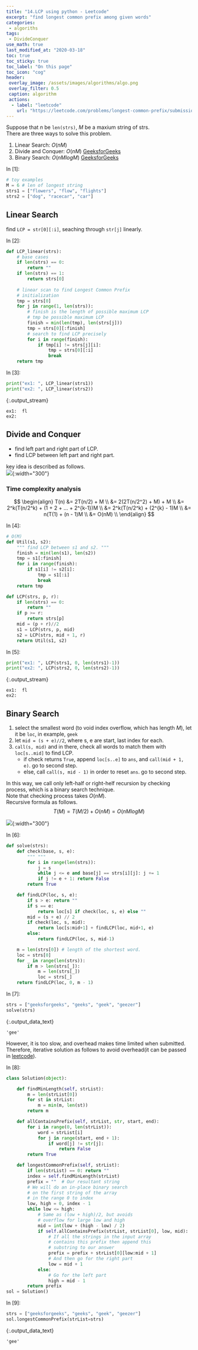 ```yaml
---
title: "14.LCP using python - Leetcode"
excerpt: "find longest common prefix among given words"
categories:
 - algoriths
tags:
 - DivideConquer
use_math: true
last_modified_at: "2020-03-18"
toc: true
toc_sticky: true
toc_label: "On this page"
toc_icon: "cog"
header:
 overlay_image: /assets/images/algorithms/algo.png
 overlay_filter: 0.5
 caption: algorithm
 actions:
  - label: "leetcode"
    url: "https://leetcode.com/problems/longest-common-prefix/submissions/"
---
```


Suppose that $n$ be `len(strs)`, $M$ be a maxium string of strs.    
There are three ways to solve this problem.
1. Linear Search: $O(nM)$  
2. Divide and Conquer: $O(nM)$ [GeeksforGeeks](https://www.geeksforgeeks.org/longest-common-prefix-using-divide-and-conquer-algorithm/) <br>
3. Binary Search: $O(nMlogM)$ [GeeksforGeeks](https://www.geeksforgeeks.org/longest-common-prefix-using-binary-search/) 

<div class="prompt input_prompt">
In&nbsp;[1]:
</div>

<div class="input_area" markdown="1">

```python
# toy examples
M = 6 # len of longest string
strs1 = ["flowers", "flow", "flights"]
strs2 = ["dog", "racecar", "car"]
```

</div>

## Linear Search

find `LCP = str[0][:i]`, seaching through `str[j]` linearly.

<div class="prompt input_prompt">
In&nbsp;[2]:
</div>

<div class="input_area" markdown="1">

```python
def LCP_linear(strs):
    # base cases
    if len(strs) == 0: 
        return ""
    if len(strs) == 1:
        return strs[0]
    
    # linear scan to find Longest Common Prefix 
    # initialization
    tmp = strs[0]
    for j in range(1, len(strs)):
        # finish is the length of possible maximum LCP
        # tmp be possible maximum LCP 
        finish = min(len(tmp), len(strs[j]))
        tmp = strs[0][:finish]
        # search to find LCP precisely
        for i in range(finish):
            if tmp[i] != strs[j][i]:
                tmp = strs[0][:i]
                break
    return tmp
```

</div>

<div class="prompt input_prompt">
In&nbsp;[3]:
</div>

<div class="input_area" markdown="1">

```python
print("ex1: ", LCP_linear(strs1))
print("ex2: ", LCP_linear(strs2))
```

</div>

{:.output_stream}

```
ex1:  fl
ex2:  

```

## Divide and Conquer

* find left part and right part of LCP.
* find LCP between left part and right part.

key idea is described as follows. <br>
![](assets/images/algorithms/LCP.PNG){:width="300"}

### Time complexity analysis
$$
\begin{align}
T(n) 
&= 2T(n/2) + M \\
&= 2(2T(n/2^2) + M) + M \\
&= 2^k(T(n/2^k) + (1 + 2 + ... + 2^{k-1})M \\
&= 2^k(T(n/2^k) + (2^{k} - 1)M \\
&= n(T(1) + (n - 1)M \\
&= O(nM) \\
\end{align}
$$

<div class="prompt input_prompt">
In&nbsp;[4]:
</div>

<div class="input_area" markdown="1">

```python
# O(M)
def Util(s1, s2):
    """ find LCP between s1 and s2. """
    finish = min(len(s1), len(s2))
    tmp = s1[:finish]
    for i in range(finish):
        if s1[i] != s2[i]:
            tmp = s1[:i]
            break
    return tmp

def LCP(strs, p, r):
    if len(strs) == 0:
        return ""
    if p >= r:
        return strs[p]
    mid = (p + r)//2
    s1 = LCP(strs, p, mid)
    s2 = LCP(strs, mid + 1, r)
    return Util(s1, s2)
```

</div>

<div class="prompt input_prompt">
In&nbsp;[5]:
</div>

<div class="input_area" markdown="1">

```python
print("ex1: ", LCP(strs1, 0, len(strs1)-1))
print("ex2: ", LCP(strs2, 0, len(strs2)-1))
```

</div>

{:.output_stream}

```
ex1:  fl
ex2:  

```

## Binary Search

1. select the smallest word (to void index overflow, which has length $M$), let it be `loc`, in example, `geek`
2. let `mid = (s + e)//2`, where s, e are start, last index for each. 
3. `call(s, mid)` and in there, check all words to match them with `loc[s..mid]` to find LCP.
    * if check returns `True`, append `loc[s..e]` to `ans`, and `call(mid + 1, e)`. go to second step.
    * else, call `call(s, mid - 1)` in order to reset `ans`. go to second step.

In this way, we call only left-half or right-helf recursion by checking process, which is a binary search technique. <br>
Note that checking process takes $O(nM)$. <br>
Recursive formula as follows. <br>
$$
T(M) = T(M/2) + O(nM) = O(nMlogM)
$$

![](assets/images/algorithms/LCP2.PNG){:width="300"}

<div class="prompt input_prompt">
In&nbsp;[6]:
</div>

<div class="input_area" markdown="1">

```python
def solve(strs):
    def check(base, s, e):
        """ """
        for i in range(len(strs)):
            j = s
            while j <= e and base[j] == strs[i][j]: j += 1
            if j != e + 1: return False
        return True

    def findLCP(loc, s, e):
        if s > e: return ""
        if s == e:
            return loc[s] if check(loc, s, e) else ""
        mid = (s + e) // 2
        if check(loc, s, mid):
            return loc[s:mid+1] + findLCP(loc, mid+1, e)
        else:
            return findLCP(loc, s, mid-1)

    m = len(strs[0]) # length of the shortest word.
    loc = strs[0]
    for _ in range(len(strs)):
        if m > len(strs[_]):
            m = len(strs[_])
            loc = strs[_]
    return findLCP(loc, 0, m - 1)
```

</div>

<div class="prompt input_prompt">
In&nbsp;[7]:
</div>

<div class="input_area" markdown="1">

```python
strs = ["geeksforgeeks", "geeks", "geek", "geezer"]
solve(strs)
```

</div>




{:.output_data_text}

```
'gee'
```



However, it is too slow, and overhead makes time limited when submitted. <br>
Therefore, iterative solution as follows to avoid overhead(it can be passed in [leetcode](https://leetcode.com/problems/longest-common-prefix/)). <br>

<div class="prompt input_prompt">
In&nbsp;[8]:
</div>

<div class="input_area" markdown="1">

```python
class Solution(object):

    def findMinLength(self, strList):
        m = len(strList[0])
        for st in strList:
            m = min(m, len(st))
        return m

    def allContainsPrefix(self, strList, str, start, end):
        for i in range(0, len(strList)):
            word = strList[i]
            for j in range(start, end + 1):
                if word[j] != str[j]:
                    return False
        return True

    def longestCommonPrefix(self, strList):
        if len(strList) == 0: return ""
        index = self.findMinLength(strList)
        prefix = ""  # Our resultant string
        # We will do an in-place binary search
        # on the first string of the array
        # in the range 0 to index
        low, high = 0, index - 1
        while low <= high:
            # Same as (low + high)/2, but avoids
            # overflow for large low and high
            mid = int(low + (high - low) / 2)
            if self.allContainsPrefix(strList, strList[0], low, mid):
                # If all the strings in the input array
                # contains this prefix then append this
                # substring to our answer
                prefix = prefix + strList[0][low:mid + 1]
                # And then go for the right part
                low = mid + 1
            else:
                # Go for the left part
                high = mid - 1
        return prefix 
sol = Solution()
```

</div>

<div class="prompt input_prompt">
In&nbsp;[9]:
</div>

<div class="input_area" markdown="1">

```python
strs = ["geeksforgeeks", "geeks", "geek", "geezer"]
sol.longestCommonPrefix(strList=strs)
```

</div>




{:.output_data_text}

```
'gee'
```


